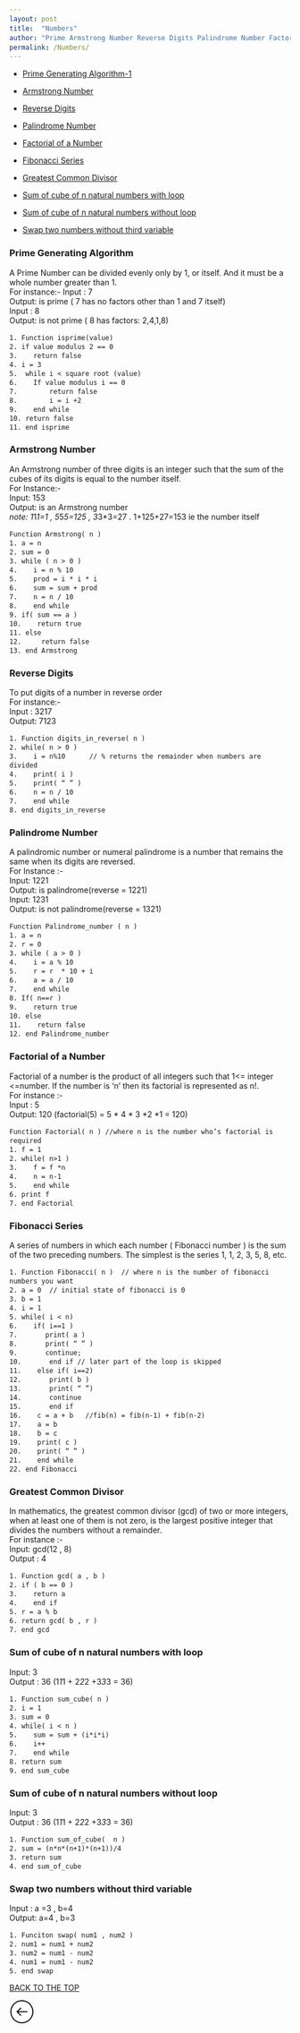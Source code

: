 ```yaml
---
layout: post
title:  "Numbers"  
author: "Prime Armstrong Number Reverse Digits Palindrome Number Factorial of a Number Fibonacci Series "
permalink: /Numbers/
---
```




* [Prime Generating Algorithm-1](#prime-generating-algorithm)

* [Armstrong Number](#armstrong-number)

* [Reverse Digits](#reverse-digits)

* [Palindrome Number](#palindrome-number)

* [Factorial of a Number](#factorial-of-a-number)

* [Fibonacci Series](#fibonacci-series)

* [Greatest Common Divisor](#greatest-common-divisor)

* [Sum of cube of n natural numbers with loop](#sum-of-cube-of-n-natural-numbers-with-loop)

* [Sum of cube of n natural numbers without loop](#sum-of-cube-of-n-natural-numbers-without-loop)

* [Swap two numbers without third variable](#swap-two-numbers-without-third-variable)


### Prime Generating Algorithm

A Prime Number can be divided evenly only by 1, or itself. And it must be a whole number greater than 1.<br>
For instance:-
Input : 7<br>
Output: is prime ( 7 has no factors other than 1 and 7 itself) <br>
Input : 8<br>
Output: is not prime ( 8 has factors: 2,4,1,8) 

```
1. Function isprime(value)
2. if value modulus 2 == 0
3.    return false
4. i = 3
5.  while i < square root (value)
6.    If value modulus i == 0
7.        return false
8.        i = i +2
9.    end while
10. return false
11. end isprime

```

### Armstrong Number

An Armstrong number of three digits is an integer such that the sum of the cubes of its digits is equal to the number itself.<br>
For Instance:-<br>
Input: 153<br>
Output: is an Armstrong number<br>
*note: 1*1*1=1 , 5*5*5=125 , 3*3*3=27 . 1+125+27=153 ie the number itself

```                                       
Function Armstrong( n )
1. a = n 
2. sum = 0
3. while ( n > 0 )
4.    i = n % 10
5.    prod = i * i * i
6.    sum = sum + prod
7.    n = n / 10
8.    end while
9. if( sum == a )
10.    return true 
11. else
12.     return false
13. end Armstrong

```

### Reverse Digits

To put digits of a number in reverse order<br>
For instance:-<br>
Input : 3217<br>
Output: 7123

```
1. Function digits_in_reverse( n )                              
2. while( n > 0 )
3.    i = n%10      // % returns the remainder when numbers are divided
4.    print( i )
5.    print( “ ” )
6.    n = n / 10
7.    end while
8. end digits_in_reverse

```

### Palindrome Number

A palindromic number or numeral palindrome is a number that remains the same when its digits are reversed.<br>
For Instance :- <br>
Input: 1221<br>
Output: is palindrome(reverse = 1221)<br>
Input: 1231<br>
Output: is not palindrome(reverse = 1321)


```
Function Palindrome_number ( n )
1. a = n
2. r = 0
3. while ( a > 0 )
4.    i = a % 10
5.    r = r  * 10 + i
6.    a = a / 10
7.    end while 
8. If( n==r )
9.    return true
10. else
11.    return false
12. end Palindrome_number    

```

### Factorial of a Number

Factorial of a number is the product of all integers such that 1<= integer <=number. If the number is ‘n’ then its factorial is represented as n!.<br>
For instance :-<br>
Input : 5<br>
Output: 120 (factorial(5) = 5 * 4 * 3 *2 *1 = 120) 

```
Function Factorial( n ) //where n is the number who’s factorial is required
1. f = 1                                                                     
2. while( n>1 )
3.    f = f *n
4.    n = n-1
5.    end while
6. print f
7. end Factorial

```

### Fibonacci Series

A series of numbers in which each number ( Fibonacci number ) is the sum of the two preceding numbers. The simplest is the series 1, 1, 2, 3, 5, 8, etc.

```
1. Function Fibonacci( n )  // where n is the number of fibonacci numbers you want
2. a = 0  // initial state of fibonacci is 0
3. b = 1                                     
4. i = 1
5. while( i < n)
6.    if( i==1 )
7.       print( a )
8.       print( “ ” )
9.       continue; 
10.       end if // later part of the loop is skipped 
11.    else if( i==2)
12.       print( b )
13.       print( “ ”)
14.       continue
15.       end if
16.    c = a + b   //fib(n) = fib(n-1) + fib(n-2)
17.    a = b
18.    b = c
19.    print( c )
20.    print( “ ” )
21.    end while
22. end Fibonacci   

```

### Greatest Common Divisor

In mathematics, the greatest common divisor (gcd) of two or more integers, when at least one of them is not zero, is the largest positive integer that divides the numbers without a remainder.<br>
For instance :-<br>
Input: gcd(12 , 8)<br>
Output : 4

```
1. Function gcd( a , b )
2. if ( b == 0 )
3.    return a
4.    end if
5. r = a % b
6. return gcd( b , r )
7. end gcd  

```

### Sum of cube of n natural numbers with loop

Input: 3<br>
Output : 36 (1*1*1 + 2*2*2 +3*3*3 = 36) 

```
1. Function sum_cube( n )
2. i = 1
3. sum = 0
4. while( i < n )
5.    sum = sum + (i*i*i)
6.    i++
7.    end while
8. return sum  
9. end sum_cube
```

### Sum of cube of n natural numbers without loop

Input: 3<br>
Output : 36 (1*1*1 + 2*2*2 +3*3*3 = 36)

```
1. Function sum_of_cube(  n )
2. sum = (n*n*(n+1)*(n+1))/4
3. return sum
4. end sum_of_cube
```

### Swap two numbers without third variable

Input : a =3 , b=4<br>
Output: a=4  , b=3

```
1. Funciton swap( num1 , num2 )
2. num1 = num1 + num2
3. num2 = num1 - num2
4. num1 = num1 - num2
5. end swap
```

[BACK TO THE TOP](#top)                                           

 [![](/img/back.png)](/Search)      
